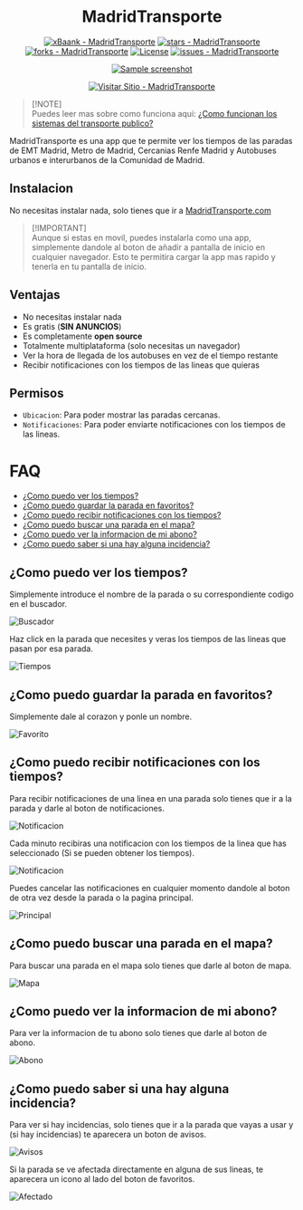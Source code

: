 <div align="center">

# MadridTransporte

[![xBaank - MadridTransporte](https://img.shields.io/static/v1?label=xBaank&message=MadridTransporte&color=blue&logo=github)](https://github.com/xBaank/MadridTransporte "Go to GitHub repo")
[![stars - MadridTransporte](https://img.shields.io/github/stars/xBaank/MadridTransporte?style=social)](https://github.com/xBaank/MadridTransporte)
[![forks - MadridTransporte](https://img.shields.io/github/forks/xBaank/MadridTransporte?style=social)](https://github.com/xBaank/MadridTransporte)
[![License](https://img.shields.io/badge/License-GPL-blue)](#license)
[![issues - MadridTransporte](https://img.shields.io/github/issues/xBaank/MadridTransporte)](https://github.com/xBaank/MadridTransporte/issues)


[![Sample screenshot](https://www.madridtransporte.com/favicon.ico)](https://www.madridtransporte.com "MadridTransporte")

[![Visitar Sitio - MadridTransporte](https://img.shields.io/badge/Visitar_Sitio-MadridTransporte-1E90FF?style=for-the-badge)](https://www.madridtransporte.com)

</div>

> [!NOTE]\
> Puedes leer mas sobre como funciona aqui: [¿Como funcionan los sistemas del transporte publico?](https://web-xbaank.vercel.app/blog/How-public-transport-systems-work)

MadridTransporte es una app que te permite ver los tiempos de las paradas de EMT Madrid, Metro de Madrid, Cercanias Renfe Madrid y Autobuses urbanos e interurbanos de la Comunidad de Madrid.

## Instalacion
No necesitas instalar nada, solo tienes que ir a [MadridTransporte.com](https://madridtransporte.com)

> [!IMPORTANT]\
> Aunque si estas en movil, puedes instalarla como una app, simplemente dandole al boton de añadir a pantalla de inicio en cualquier navegador.
> Esto te permitira cargar la app mas rapido y tenerla en tu pantalla de inicio.

## Ventajas
- No necesitas instalar nada
- Es gratis (**SIN ANUNCIOS**)
- Es completamente **open source**
- Totalmente multiplataforma (solo necesitas un navegador)
- Ver la hora de llegada de los autobuses en vez de el tiempo restante
- Recibir notificaciones con los tiempos de las lineas que quieras

## Permisos
- `Ubicacion`: Para poder mostrar las paradas cercanas.
- `Notificaciones`: Para poder enviarte notificaciones con los tiempos de las lineas.

# FAQ
- [¿Como puedo ver los tiempos?](#Como-puedo-ver-los-tiempos)
- [¿Como puedo guardar la parada en favoritos?](#Como-puedo-guardar-la-parada-en-favoritos)
- [¿Como puedo recibir notificaciones con los tiempos?](#Como-puedo-recibir-notificaciones-con-los-tiempos)
- [¿Como puedo buscar una parada en el mapa?](#Como-puedo-buscar-una-parada-en-el-mapa)
- [¿Como puedo ver la informacion de mi abono?](#Como-puedo-ver-la-informacion-de-mi-abono)
- [¿Como puedo saber si una hay alguna incidencia?](#Como-puedo-saber-si-una-hay-alguna-incidencia)

## ¿Como puedo ver los tiempos?
Simplemente introduce el nombre de la parada o su correspondiente codigo en el buscador.

![Buscador](./.assets/buscar.png)

Haz click en la parada que necesites y veras los tiempos de las lineas que pasan por esa parada.

![Tiempos](./.assets/tiempos.png)


## ¿Como puedo guardar la parada en favoritos?

Simplemente dale al corazon y ponle un nombre.

![Favorito](./.assets/favorito.png)


## ¿Como puedo recibir notificaciones con los tiempos?

Para recibir notificaciones de una linea en una parada solo tienes que ir a la parada y darle al boton de notificaciones.

![Notificacion](./.assets/notificacion.png)

Cada minuto recibiras una notificacion con los tiempos de la linea que has seleccionado (Si se pueden obtener los tiempos).

![Notificacion](./.assets/notificacion2.png)

Puedes cancelar las notificaciones en cualquier momento dandole al boton de otra vez desde la parada o la pagina principal.

![Principal](./.assets/principal.png)

## ¿Como puedo buscar una parada en el mapa?

Para buscar una parada en el mapa solo tienes que darle al boton de mapa.

![Mapa](./.assets/mapa.png)

## ¿Como puedo ver la informacion de mi abono?

Para ver la informacion de tu abono solo tienes que darle al boton de abono.

![Abono](./.assets/abono.png)

## ¿Como puedo saber si una hay alguna incidencia?

Para ver si hay incidencias, solo tienes que ir a la parada que vayas a usar y (si hay incidencias) te aparecera un boton de avisos.

![Avisos](./.assets/avisos.png)

Si la parada se ve afectada directamente en alguna de sus lineas, te aparecera un icono al lado del boton de favoritos.

![Afectado](./.assets/afectado.png)
